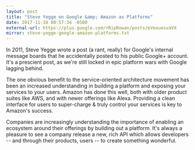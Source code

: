 ```yaml
---
layout: post
title: "Steve Yegge on Google &amp; Amazon as Platforms"
date: 2017-11-18 00:57:34 -0500
external-url: https://plus.google.com/+RipRowan/posts/eVeouesvaVX
mirror: steve-yegge-google-amazon-platforms.txt
---
```


In 2011, Steve Yegge wrote a post (a rant, really) for Google's internal
message boards that he accidentally posted to his public Google+ account.
It's a prescient post, as we're still locked in epic platform wars with
Google lagging behind.

The one obvious benefit to the service-oriented architecture movement has
been an increased understanding in building a platform and exposing your
services to your users. Amazon has done this well, both with older product
suites like AWS, and with newer offerings like Alexa. Providing a clean
interface for users to super-charge & truly control your services is key to
Amazon's success.

Companies are increasingly understanding the importance of enabling an
ecosystem around their offerings by building out a platform. It's always a
pleasure to see a company release a new, rich API which allows developers --
and through their products, users -- to create something wonderful.
